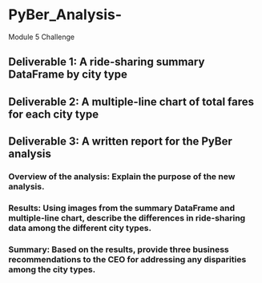 # PyBer_Analysis-
Module 5 Challenge
## Deliverable 1: A ride-sharing summary DataFrame by city type

## Deliverable 2: A multiple-line chart of total fares for each city type

## Deliverable 3: A written report for the PyBer analysis

### Overview of the analysis: Explain the purpose of the new analysis.
### Results: Using images from the summary DataFrame and multiple-line chart, describe the differences in ride-sharing data among the different city types.
### Summary: Based on the results, provide three business recommendations to the CEO for addressing any disparities among the city types.
